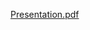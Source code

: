 [Presentation.pdf](https://github.com/QiaotongHuang/An-end-to-end-book-recommendation-system/files/15032877/Presentation.pdf)

